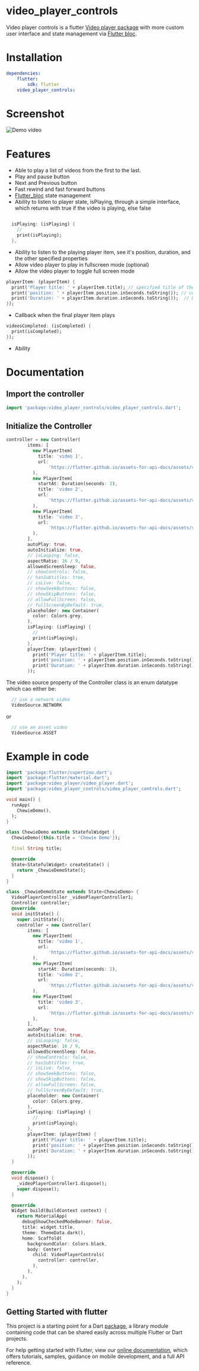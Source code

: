 # video_player_controls

Video player controls is a flutter [Video player package](https://pub.dev/packages/video_player)  with more custom user interface and state management via [Flutter bloc](https://pub.dev/packages/flutter_bloc).

# Installation

``` yaml
dependencies:
    flutter:
        sdk: flutter
    video_player_controls:

```

# Screenshot

![Demo video](https://wecast.ch/storage/images/video.gif "Demo video")

# Features

* Able to play a list of videos from the first to the last.
* Play and pause button
* Next and Previous button
* Fast rewind and fast forward buttons
* [Flutter_bloc](https://pub.dev/packages/flutter_bloc) state management
* Ability to listen to player state, isPlaying, through a simple interface, which returns with true if the video is playing, else false

``` dart

  isPlaying: (isPlaying) {
    //
    print(isPlaying);
  },
  ```

* Ability to listen to the playing player item, see it's position, duration, and the other specified properties
* Allow video player to play in fullscreen mode (optional)
* Allow the video player to toggle full screen mode

``` dart
playerItem: (playerItem) {
  print('Player title: ' + playerItem.title); // specified title of the video
  print('position: ' + playerItem.position.inSeconds.toString()); // current position of the video
  print('Duration: ' + playerItem.duration.inSeconds.toString());  // Duration of the playing video
});
  ```

* Callback when the final player item plays

``` dart
videosCompleted: (isCompleted) {
  print(isCompleted);
});
  ```
* Ability 

# Documentation

## Import the controller

``` dart
import 'package:video_player_controls/video_player_controls.dart';
  ```

## Initialize the Controller

``` dart
controller = new Controller(
        items: [
          new PlayerItem(
            title: 'video 1',
            url:
                'https://flutter.github.io/assets-for-api-docs/assets/videos/butterfly.mp4',
          ),
          new PlayerItem(
            startAt: Duration(seconds: 2),
            title: 'video 2',
            url:
                'https://flutter.github.io/assets-for-api-docs/assets/videos/butterfly.mp4',
          ),
          new PlayerItem(
            title: 'video 3',
            url:
                'https://flutter.github.io/assets-for-api-docs/assets/videos/butterfly.mp4',
          ),
        ],
        autoPlay: true,
        autoInitialize: true,
        // isLooping: false,
        aspectRatio: 16 / 9,
        allowedScreenSleep: false,
        // showControls: false,
        // hasSubtitles: true,
        // isLive: false,
        // showSeekButtons: false,
        // showSkipButtons: false,
        // allowFullScreen: false,
        // fullScreenByDefault: true,
        placeholder: new Container(
          color: Colors.grey,
        ),
        isPlaying: (isPlaying) {
          //
          print(isPlaying);
        },
        playerItem: (playerItem) {
          print('Player title: ' + playerItem.title);
          print('position: ' + playerItem.position.inSeconds.toString());
          print('Duration: ' + playerItem.duration.inSeconds.toString());
        });
```

The video source property of the Controller class is an enum datatype which cao either be:

``` dart
  // use a network video
  VideoSource.NETWORK
```

or

``` dart
  // use an asset video
  VideoSource.ASSET
```

# Example in code

``` dart
import 'package:flutter/cupertino.dart';
import 'package:flutter/material.dart';
import 'package:video_player/video_player.dart';
import 'package:video_player_controls/video_player_controls.dart';

void main() {
  runApp(
    ChewieDemo(),
  );
}

class ChewieDemo extends StatefulWidget {
  ChewieDemo({this.title = 'Chewie Demo'});

  final String title;

  @override
  State<StatefulWidget> createState() {
    return _ChewieDemoState();
  }
}

class _ChewieDemoState extends State<ChewieDemo> {
  VideoPlayerController _videoPlayerController1;
  Controller controller;
  @override
  void initState() {
    super.initState();
    controller = new Controller(
        items: [
          new PlayerItem(
            title: 'video 1',
            url:
                'https://flutter.github.io/assets-for-api-docs/assets/videos/butterfly.mp4',
          ),
          new PlayerItem(
            startAt: Duration(seconds: 2),
            title: 'video 2',
            url:
                'https://flutter.github.io/assets-for-api-docs/assets/videos/butterfly.mp4',
          ),
          new PlayerItem(
            title: 'video 3',
            url:
                'https://flutter.github.io/assets-for-api-docs/assets/videos/butterfly.mp4',
          ),
        ],
        autoPlay: true,
        autoInitialize: true,
        // isLooping: false,
        aspectRatio: 16 / 9,
        allowedScreenSleep: false,
        // showControls: false,
        // hasSubtitles: true,
        // isLive: false,
        // showSeekButtons: false,
        // showSkipButtons: false,
        // allowFullScreen: false,
        // fullScreenByDefault: true,
        placeholder: new Container(
          color: Colors.grey,
        ),
        isPlaying: (isPlaying) {
          //
          print(isPlaying);
        },
        playerItem: (playerItem) {
          print('Player title: ' + playerItem.title);
          print('position: ' + playerItem.position.inSeconds.toString());
          print('Duration: ' + playerItem.duration.inSeconds.toString());
        });
  }

  @override
  void dispose() {
    _videoPlayerController1.dispose();
    super.dispose();
  }

  @override
  Widget build(BuildContext context) {
    return MaterialApp(
      debugShowCheckedModeBanner: false,
      title: widget.title,
      theme: ThemeData.dark(),
      home: Scaffold(
        backgroundColor: Colors.black,
        body: Center(
          child: VideoPlayerControls(
            controller: controller,
          ),
        ),
      ),
    );
  }
}

```

## Getting Started with flutter

This project is a starting point for a Dart
[package](https://flutter.dev/developing-packages/), 
a library module containing code that can be shared easily across
multiple Flutter or Dart projects.

For help getting started with Flutter, view our 
[online documentation](https://flutter.dev/docs), which offers tutorials, 
samples, guidance on mobile development, and a full API reference.
